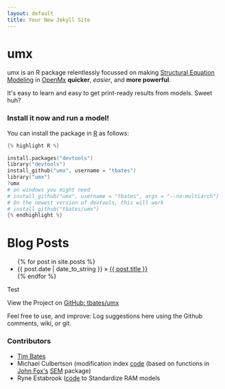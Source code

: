 ```yaml
---
layout: default
title: Your New Jekyll Site
---
```


# umx

umx is an R package relentlessly focussed on making [Structural Equation Modeling](http://en.wikipedia.org/wiki/Structural_equation_modeling) in [OpenMx](http://openmx.psyc.virginia.edu) **quicker**, *easier*, and **more powerful**. 

It's easy to learn and easy to get print-ready results from models. Sweet huh?

### Install it now and run a model!

You can install the package in [R](http://cran.r-project.org) as follows:

```S
{% highlight R %}

install.packages("devtools")
library("devtools")
install_github("umx", username = "tbates")
library("umx")
?umx
# on windows you might need
# install_github("umx", username = "tbates", args = "--no-multiarch")
# On the newest version of devtools, this will work
# install_github("tbates/umx")
{% endhighlight %}
```

<div id="home">
  <h1>Blog Posts</h1>
  <ul class="posts">
    {% for post in site.posts %}
      <li><span>{{ post.date | date_to_string }}</span> &raquo; <a href="{{ post.url }}">{{ post.title }}</a></li>
    {% endfor %}
  </ul>
</div>

Test

View the Project on [GitHub: tbates/umx](https://github.com/tbates/umx)

Feel free to use, and improve: Log suggestions here using the Github comments, wiki, or git.

### Contributors

* [Tim Bates](tim.bates@ed.ac.uk)
* Michael Culbertson (modification index [code](http://openmx.psyc.virginia.edu/thread/1019) (based on functions in [John Fox's](http://socserv.mcmaster.ca/jfox/Misc/sem/SEM-paper.pdf) [SEM](http://cran.r-project.org/web/packages/sem) package)
* Ryne Estabrook ([code](http://openmx.psyc.virginia.edu/thread/718) to Standardize RAM models